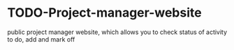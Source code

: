 # TODO-Project-manager-website
public project manager website, which allows you to check status of activity to do, add and mark off
